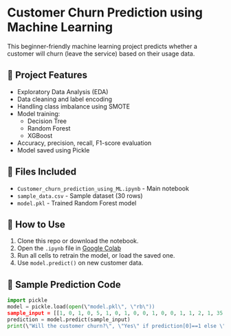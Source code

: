 # Customer Churn Prediction using Machine Learning

This beginner-friendly machine learning project predicts whether a customer will churn (leave the service) based on their usage data.

## 📌 Project Features

- Exploratory Data Analysis (EDA)
- Data cleaning and label encoding
- Handling class imbalance using SMOTE
- Model training:
  - Decision Tree
  - Random Forest
  - XGBoost
- Accuracy, precision, recall, F1-score evaluation
- Model saved using Pickle

## 📁 Files Included

- `Customer_churn_prediction_using_ML.ipynb` - Main notebook
- `sample_data.csv` - Sample dataset (30 rows)
- `model.pkl` - Trained Random Forest model

## 🚀 How to Use

1. Clone this repo or download the notebook.
2. Open the `.ipynb` file in [Google Colab](https://colab.research.google.com/)
3. Run all cells to retrain the model, or load the saved one.
4. Use `model.predict()` on new customer data.

## 🧪 Sample Prediction Code

```python
import pickle
model = pickle.load(open(\"model.pkl\", \"rb\"))
sample_input = [[1, 0, 1, 0, 5, 1, 0, 1, 0, 0, 1, 0, 0, 1, 1, 2, 1, 35.0, 180.5]]
prediction = model.predict(sample_input)
print(\"Will the customer churn?\", \"Yes\" if prediction[0]==1 else \"No\")
